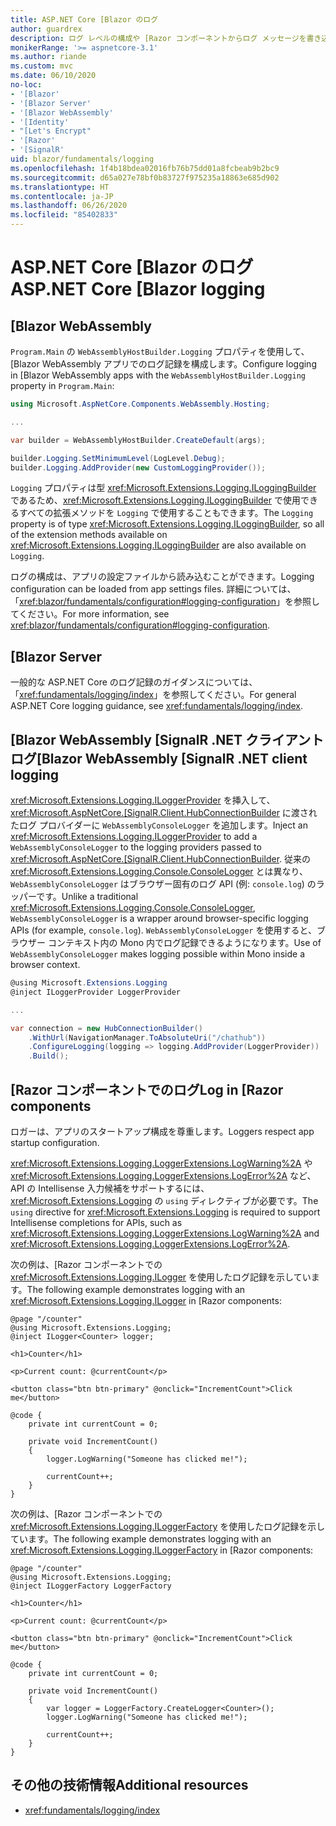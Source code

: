 ```yaml
---
title: ASP.NET Core [Blazor のログ
author: guardrex
description: ログ レベルの構成や [Razor コンポーネントからログ メッセージを書き込む方法など、[Blazor アプリでのログ記録について説明します。
monikerRange: '>= aspnetcore-3.1'
ms.author: riande
ms.custom: mvc
ms.date: 06/10/2020
no-loc:
- '[Blazor'
- '[Blazor Server'
- '[Blazor WebAssembly'
- '[Identity'
- "[Let's Encrypt"
- '[Razor'
- '[SignalR'
uid: blazor/fundamentals/logging
ms.openlocfilehash: 1f4b18bdea02016fb76b75dd01a8fcbeab9b2bc9
ms.sourcegitcommit: d65a027e78bf0b83727f975235a18863e685d902
ms.translationtype: HT
ms.contentlocale: ja-JP
ms.lasthandoff: 06/26/2020
ms.locfileid: "85402833"
---
```

# <a name="aspnet-core-blazor-logging"></a><span data-ttu-id="6ec75-103">ASP.NET Core [Blazor のログ</span><span class="sxs-lookup"><span data-stu-id="6ec75-103">ASP.NET Core [Blazor logging</span></span>

## [Blazor WebAssembly

<span data-ttu-id="6ec75-104">`Program.Main` の `WebAssemblyHostBuilder.Logging` プロパティを使用して、[Blazor WebAssembly アプリでのログ記録を構成します。</span><span class="sxs-lookup"><span data-stu-id="6ec75-104">Configure logging in [Blazor WebAssembly apps with the `WebAssemblyHostBuilder.Logging` property in `Program.Main`:</span></span>

```csharp
using Microsoft.AspNetCore.Components.WebAssembly.Hosting;

...

var builder = WebAssemblyHostBuilder.CreateDefault(args);

builder.Logging.SetMinimumLevel(LogLevel.Debug);
builder.Logging.AddProvider(new CustomLoggingProvider());
```

<span data-ttu-id="6ec75-105">`Logging` プロパティは型 <xref:Microsoft.Extensions.Logging.ILoggingBuilder> であるため、<xref:Microsoft.Extensions.Logging.ILoggingBuilder> で使用できるすべての拡張メソッドを `Logging` で使用することもできます。</span><span class="sxs-lookup"><span data-stu-id="6ec75-105">The `Logging` property is of type <xref:Microsoft.Extensions.Logging.ILoggingBuilder>, so all of the extension methods available on <xref:Microsoft.Extensions.Logging.ILoggingBuilder> are also available on `Logging`.</span></span>

<span data-ttu-id="6ec75-106">ログの構成は、アプリの設定ファイルから読み込むことができます。</span><span class="sxs-lookup"><span data-stu-id="6ec75-106">Logging configuration can be loaded from app settings files.</span></span> <span data-ttu-id="6ec75-107">詳細については、「<xref:blazor/fundamentals/configuration#logging-configuration>」を参照してください。</span><span class="sxs-lookup"><span data-stu-id="6ec75-107">For more information, see <xref:blazor/fundamentals/configuration#logging-configuration>.</span></span>

## [Blazor Server

<span data-ttu-id="6ec75-108">一般的な ASP.NET Core のログ記録のガイダンスについては、「<xref:fundamentals/logging/index>」を参照してください。</span><span class="sxs-lookup"><span data-stu-id="6ec75-108">For general ASP.NET Core logging guidance, see <xref:fundamentals/logging/index>.</span></span>

## <a name="blazor-webassembly-signalr-net-client-logging"></a><span data-ttu-id="6ec75-109">[Blazor WebAssembly [SignalR .NET クライアント ログ</span><span class="sxs-lookup"><span data-stu-id="6ec75-109">[Blazor WebAssembly [SignalR .NET client logging</span></span>

<span data-ttu-id="6ec75-110"><xref:Microsoft.Extensions.Logging.ILoggerProvider> を挿入して、<xref:Microsoft.AspNetCore.[SignalR.Client.HubConnectionBuilder> に渡されたログ プロバイダーに `WebAssemblyConsoleLogger` を追加します。</span><span class="sxs-lookup"><span data-stu-id="6ec75-110">Inject an <xref:Microsoft.Extensions.Logging.ILoggerProvider> to add a `WebAssemblyConsoleLogger` to the logging providers passed to <xref:Microsoft.AspNetCore.[SignalR.Client.HubConnectionBuilder>.</span></span> <span data-ttu-id="6ec75-111">従来の <xref:Microsoft.Extensions.Logging.Console.ConsoleLogger> とは異なり、`WebAssemblyConsoleLogger` はブラウザー固有のログ API (例: `console.log`) のラッパーです。</span><span class="sxs-lookup"><span data-stu-id="6ec75-111">Unlike a traditional <xref:Microsoft.Extensions.Logging.Console.ConsoleLogger>, `WebAssemblyConsoleLogger` is a wrapper around browser-specific logging APIs (for example, `console.log`).</span></span> <span data-ttu-id="6ec75-112">`WebAssemblyConsoleLogger` を使用すると、ブラウザー コンテキスト内の Mono 内でログ記録できるようになります。</span><span class="sxs-lookup"><span data-stu-id="6ec75-112">Use of `WebAssemblyConsoleLogger` makes logging possible within Mono inside a browser context.</span></span>

```csharp
@using Microsoft.Extensions.Logging
@inject ILoggerProvider LoggerProvider

...

var connection = new HubConnectionBuilder()
    .WithUrl(NavigationManager.ToAbsoluteUri("/chathub"))
    .ConfigureLogging(logging => logging.AddProvider(LoggerProvider))
    .Build();
```

## <a name="log-in-razor-components"></a><span data-ttu-id="6ec75-113">[Razor コンポーネントでのログ</span><span class="sxs-lookup"><span data-stu-id="6ec75-113">Log in [Razor components</span></span>

<span data-ttu-id="6ec75-114">ロガーは、アプリのスタートアップ構成を尊重します。</span><span class="sxs-lookup"><span data-stu-id="6ec75-114">Loggers respect app startup configuration.</span></span>

<span data-ttu-id="6ec75-115"><xref:Microsoft.Extensions.Logging.LoggerExtensions.LogWarning%2A> や <xref:Microsoft.Extensions.Logging.LoggerExtensions.LogError%2A> など、API の Intellisense 入力候補をサポートするには、<xref:Microsoft.Extensions.Logging> の `using` ディレクティブが必要です。</span><span class="sxs-lookup"><span data-stu-id="6ec75-115">The `using` directive for <xref:Microsoft.Extensions.Logging> is required to support Intellisense completions for APIs, such as <xref:Microsoft.Extensions.Logging.LoggerExtensions.LogWarning%2A> and <xref:Microsoft.Extensions.Logging.LoggerExtensions.LogError%2A>.</span></span>

<span data-ttu-id="6ec75-116">次の例は、[Razor コンポーネントでの <xref:Microsoft.Extensions.Logging.ILogger> を使用したログ記録を示しています。</span><span class="sxs-lookup"><span data-stu-id="6ec75-116">The following example demonstrates logging with an <xref:Microsoft.Extensions.Logging.ILogger> in [Razor components:</span></span>

```razor
@page "/counter"
@using Microsoft.Extensions.Logging;
@inject ILogger<Counter> logger;

<h1>Counter</h1>

<p>Current count: @currentCount</p>

<button class="btn btn-primary" @onclick="IncrementCount">Click me</button>

@code {
    private int currentCount = 0;

    private void IncrementCount()
    {
        logger.LogWarning("Someone has clicked me!");

        currentCount++;
    }
}
```

<span data-ttu-id="6ec75-117">次の例は、[Razor コンポーネントでの <xref:Microsoft.Extensions.Logging.ILoggerFactory> を使用したログ記録を示しています。</span><span class="sxs-lookup"><span data-stu-id="6ec75-117">The following example demonstrates logging with an <xref:Microsoft.Extensions.Logging.ILoggerFactory> in [Razor components:</span></span>

```razor
@page "/counter"
@using Microsoft.Extensions.Logging;
@inject ILoggerFactory LoggerFactory

<h1>Counter</h1>

<p>Current count: @currentCount</p>

<button class="btn btn-primary" @onclick="IncrementCount">Click me</button>

@code {
    private int currentCount = 0;

    private void IncrementCount()
    {
        var logger = LoggerFactory.CreateLogger<Counter>();
        logger.LogWarning("Someone has clicked me!");

        currentCount++;
    }
}
```

## <a name="additional-resources"></a><span data-ttu-id="6ec75-118">その他の技術情報</span><span class="sxs-lookup"><span data-stu-id="6ec75-118">Additional resources</span></span>

* <xref:fundamentals/logging/index>
